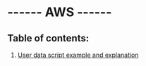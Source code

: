 # ------ AWS ------
## Table of contents:
1. [User data script example and explanation](./userDataScript/readme.md)